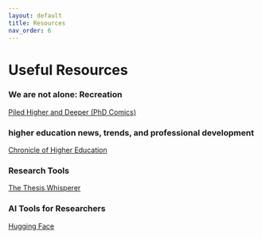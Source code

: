 ```yaml
---
layout: default
title: Resources
nav_order: 6
---
```


# Useful Resources

### We are not alone: Recreation
[Piled Higher and Deeper (PhD Comics)](http://phdcomics.com/)

### higher education news, trends, and professional development
[Chronicle of Higher Education](https://www.chronicle.com/)

### Research Tools
[The Thesis Whisperer](https://thesiswhisperer.com/)

### AI Tools for Researchers
[Hugging Face](https://huggingface.co/)
<!-- [search for images](https://explorer.globe.engineer/) -->